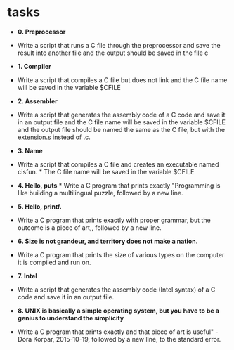 # tasks                                                                                                                                

* **0. Preprocessor**                                                                                                                  
* Write a script that runs a C file through the preprocessor and save the result into another file and the output should be saved in the file c                                                                              

* **1. Compiler**                                                                                                              
* Write a script that compiles a C file but does not link and the C file name will be saved in the variable $CFILE                     

* **2. Assembler**                                                                                                                     
* Write a script that generates the assembly code of a C code and save it in an output file and the C file name will be saved in the variable $CFILE and the output file should be named the same as the C file, but with the extension.s instead of .c.                                                                                                             
* **3. Name**                                                                                                                  
* Write a script that compiles a C file and creates an executable named cisfun.                                                        * The C file name will be saved in the variable $CFILE                                                                         

* **4. Hello, puts**                                                                                                                   * Write a C program that prints exactly "Programming is like building a multilingual puzzle, followed by a new line.
* **5. Hello, printf.**                                                                                                        
* Write a C program that prints exactly with proper grammar, but the outcome is a piece of art,, followed by a new line.

* **6. Size is not grandeur, and territory does not make a nation.**                                                           
* Write a C program that prints the size of various types on the computer it is compiled and run on.                                   

* **7. Intel**                                                                                                                 
* Write a script that generates the assembly code (Intel syntax) of a C code and save it in an output file.                    

* **8. UNIX is basically a simple operating system, but you have to be a genius to understand the simplicity**                         
* Write a C program that prints exactly and that piece of art is useful" - Dora Korpar, 2015-10-19, followed by a new line, to the standard error.                                                    
